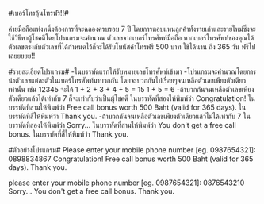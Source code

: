 #เบอร์โทรลุ้นโทรฟรี!!#

ค่ายมือถือแห่งหนึ่งต้องการที่จะฉลองครบรอบ 7 ปี โดยการตอบแทนลูกค้าทั้งรายเก่าและรายใหม่ซึ่งจะใช้วิธีหาผู้โชคดีโดยโปรแกรมจะคำนวณ
ตัวเลขจากเบอร์โทรศัพท์มือถือ หากเบอร์โทรศัพท์ของคุณได้ตัวเลขตรงกับตัวเลขที่ได้กำหนดไว้ก็จะได้รับโบนัสค่าโทรฟรี 500 บาท ใช้ได้นาน
ถึง 365 วัน ฟรีไปเลยยยยย!!

#รายละเอียดโปรแกรม#
-ในบรรทัดแรกให้รับหมายเลขโทรศัพท์เข้ามา
-โปรแกรมจะคำนวณโดยการ นำตัวเลขแต่ละตัวในเบอร์โทรศัพท์มาบวกกัน โดยจะบวกกันไปเรื่อยๆจนเหลือตัวเลขเพียงตัวเดียวเท่านั้น
 เช่น     12345 
 จะได้   1 + 2 + 3 + 4 + 5 = 15
              1 + 5  = 6
-ถ้าบวกกันจนเหลือตัวเลขเพียงตัวเดียวแล้วได้เท่ากับ 7 ก็จะเท่ากับว่าเป็นผู้โชคดี
 ในบรรทัดที่สองให้พิมพ์ว่า Congratulation! 
 ในบรรทัดที่สามให้พิมพ์ว่า Free call bonus worth 500 Baht (valid for 365 days).
 ในบรรทัดที่สี่ให้พิมพ์ว่า Thank you.
-ถ้าบวกกันจนเหลือตัวเลขเพียงตัวเดียวแล้วไม่ได้เท่ากับ 7 
 ในบรรทัดที่สองให้พิมพ์ว่า Sorry...
 ในบรรทัดที่สามให้พิมพ์ว่า You don't get a free call bonus.
 ในบรรทัดที่สี่ให้พิมพ์ว่า Thank you.

#ตัวอย่างโปรแกรม#
Please enter your mobile phone number [eg. 0987654321]:  0898834867
Congratulation!
Free call bonus worth 500 Baht (valid for 365 days).
Thank you.  

please enter your mobile phone number [eg. 0987654321]:  0876543210
Sorry...
You don't get a free call bonus.
Thank you.  

